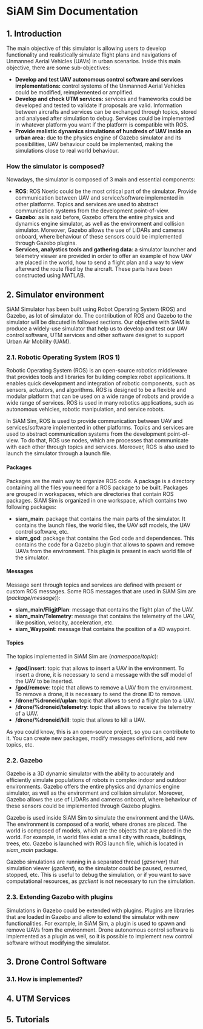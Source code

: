 # SiAM Sim Documentation

## 1. Introduction
The main objective of this simulator is allowing users to develop functionality and realistically simulate flight plans and navigations of Unmanned Aerial Vehicles (UAVs) in urban scenarios. Inside this main objective, there are some sub-objectives:
- **Develop and test UAV autonomous control software and services implementations:** control systems of the Unmanned Aerial Vehicles could be modified, reimplemented or amplified.
- **Develop and check UTM services:** services and frameworks could be developed and tested to validate if proposals are valid. Information between aircrafts and services can be exchanged through topics, stored and analysed after simulation to debug. Services could be implemented in whatever platform you want if the platform is compatible with ROS.
- **Provide realistic dynamics simulations of hundreds of UAV inside an urban area:** due to the physics engine of Gazebo simulator and its possibilities, UAV behaviour could be implemented, making the simulations close to real world behaviour.

### How the simulator is composed?
Nowadays, the simulator is composed of 3 main and essential components:
-	**ROS**: ROS Noetic could be the most critical part of the simulator. Provide communication between UAV and service/software implemented in other platforms. Topics and services are used to abstract communication systems from the development point-of-view. 
-	**Gazebo**: as is said before, Gazebo offers the entire physics and dynamics engine simulator, as well as the environment and collision simulator. Moreover, Gazebo allows the use of LiDARs and cameras onboard, where behaviour of these sensors could be implemented through Gazebo plugins.
-	**Services, analystics tools and gathering data**: a simulator launcher and telemetry viewer are provided in order to offer an example of how UAV are placed in the world, how to send a flight plan and a way to view afterward the route flied by the aircraft. These parts have been constructed using MATLAB.


## 2. Simulator environment
SiAM Simulator has been built using Robot Operating System (ROS) and Gazebo, as lot of simulator do. The contribution of ROS and Gazebo to the simulator will be discuted in followed sections. Our objective with SiAM is produce a widely-use simulator that help us to develop and test our UAV control software, UTM services and other software designet to support Urban Air Mobility (UAM). 

### 2.1. Robotic Operating System (ROS 1)
Robotic Operating System (ROS) is an open-source robotics middleware that provides tools and libraries for building complex robot applications. It enables quick development and integration of robotic components, such as sensors, actuators, and algorithms. ROS is designed to be a flexible and modular platform that can be used on a wide range of robots and provide a wide range of services. ROS is used in many robotics applications, such as autonomous vehicles, robotic manipulation, and service robots.

In SiAM Sim, ROS is used to provide communication between UAV and services/software implemented in other platforms. Topics and services are used to abstract communication systems from the development point-of-view. To do that, ROS use nodes, which are processes that communicate with each other through topics and services. Moreover, ROS is also used to launch the simulator through a launch file. 

#### Packages
Packages are the main way to organize ROS code. A package is a directory containing all the files you need for a ROS package to be built. Packages are grouped in workspaces, which are directories that contain ROS packages. SiAM Sim is organized in one workspace, which contains two following packages:
- **siam_main**: package that contains the main parts of the simulator. It contains the launch files, the world files, the UAV sdf models, the UAV control software, etc.
- **siam_god**: package that contains the God code and dependences. This contains the code for a Gazebo plugin that allows to spawn and remove UAVs from the environment. This plugin is present in each world file of the simulator.

#### Messages
Message sent through topics and services are defined with present or custom ROS messages. Some ROS messages that are used in SiAM Sim are (_package_/_message_)):
- **siam_main/FligjtPlan**: message that contains the flight plan of the UAV.
- **siam_main/Telemetry**: message that contains the telemetry of the UAV, like position, velocity, acceleration, etc.
- **siam_Waypoint**: message that contains the position of a 4D waypoint.

#### Topics
The topics implemented in SiAM Sim are (_namespace_/_topic_):
- **/god/insert**: topic that allows to insert a UAV in the environment. To insert a drone, it is necessary to send a message with the sdf model of the UAV to be inserted.
- **/god/remove**: topic that allows to remove a UAV from the environment. To remove a drone, it is necessary to send the drone ID to remove.
- **/drone/%droneid/uplan**: topic that allows to send a flight plan to a UAV. 
- **/drone/%droneid/telemetry**: topic that allows to receive the telemetry of a UAV.
- **/drone/%droneid/kill**: topic that allows to kill a UAV.

As you could know, this is an open-source project, so you can contribute to it. You can create new packages, modify messages definitions, add new topics, etc. 


### 2.2. Gazebo
Gazebo is a 3D dynamic simulator with the ability to accurately and efficiently simulate populations of robots in complex indoor and outdoor environments. Gazebo offers the entire physics and dynamics engine simulator, as well as the environment and collision simulator. Moreover, Gazebo allows the use of LiDARs and cameras onboard, where behaviour of these sensors could be implemented through Gazebo plugins.

Gazebo is used inside SiAM Sim to simulate the environment and the UAVs. The environment is composed of a world, where drones are placed. The world is composed of models, which are the objects that are placed in the world. For example, in world files exist a small city with roads, buildings, trees, etc. Gazebo is launched with ROS launch file, which is located in _siam_main_ package.

Gazebo simulations are running in a separated thread (_gzserver_) that simulation viewer (_gzclient_), so the simulator could be paused, resumed, stopped, etc. This is useful to debug the simulation, or if you want to save computational resources, as _gzclient_ is not necessary to run the simulation.

### 2.3. Extending Gazebo with plugins
Simulations in Gazebo could be extended with plugins. Plugins are libraries that are loaded in Gazebo and allow to extend the simulator with new functionalities. For example, in SiAM Sim, a plugin is used to spawn and remove UAVs from the environment. Drone autonomous control software is implemented as a plugin as well, so it is possible to implement new control software without modifying the simulator.


## 3. Drone Control Software
### 3.1. How is implemented?
## 4. UTM Services
## 5. Tutorials